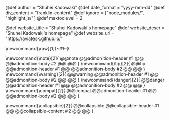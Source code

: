 <!-- Franklin default -->
@def author = "Shuhei Kadowaki"
@def date_format = "yyyy-mm-dd"
@def div_content = "franklin-content"
@def ignore = ["node_modules/", "highlight.js/"]
@def maxtoclevel = 2

<!-- RSS -->
<!-- TODO: really setup RSS -->
@def website_title = "Shuhei Kadowaki's homepage"
@def website_descr = "Shuhei Kadowaki's homepage"
@def website_url   = "https://aviatesk.github.io/"


<!-- commands -->
<!-- inserts a raw HTML -->
\newcommand{\raw}[1]{~~~#1~~~}

<!-- admonitions -->
\newcommand{\note}[2]{
  @@note
    @@admonition-header #1 @@
    @@admonition-body #2 @@
  @@
}
\newcommand{\tip}[2]{
  @@tip
    @@admonition-header #1 @@
    @@admonition-body #2 @@
  @@
}
\newcommand{\warning}[2]{
  @@warning
    @@admonition-header #1 @@
    @@admonition-body #2 @@
  @@
}
\newcommand{\danger}[2]{
  @@danger
    @@admonition-header #1 @@
    @@admonition-body #2 @@
  @@
}
\newcommand{\compat}[2]{
  @@compat
    @@admonition-header #1 @@
    @@admonition-body #2 @@
  @@
}

<!-- collapsible block -->
\newcommand{\collapsible}[2]{
  @@collapsible
    @@collapsible-header #1 @@
    @@collapsible-content #2 @@
  @@
}
